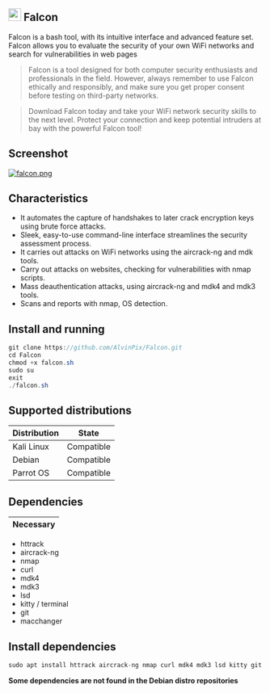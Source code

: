 ## <img src="https://images.emojiterra.com/google/noto-emoji/unicode-15/animated/1f985.gif" width ="25"><b> Falcon</b><br>

Falcon is a bash tool, with its intuitive interface and advanced feature set. Falcon allows you to evaluate the security of your own WiFi networks and search for vulnerabilities in web pages

> Falcon is a tool designed for both computer security enthusiasts and professionals in the field. However, always remember to use Falcon ethically and responsibly, and make sure you get proper consent before testing on third-party networks.

> Download Falcon today and take your WiFi network security skills to the next level. Protect your connection and keep potential intruders at bay with the powerful Falcon tool!

## Screenshot

[![falcon.png](https://i.postimg.cc/0j6vLW2N/falcon.png)](https://postimg.cc/hQqNm0mF)

## Characteristics

- It automates the capture of handshakes to later crack encryption keys using brute force attacks.
- Sleek, easy-to-use command-line interface streamlines the security assessment process.
- It carries out attacks on WiFi networks using the aircrack-ng and mdk tools.
- Carry out attacks on websites, checking for vulnerabilities with nmap scripts.
- Mass deauthentication attacks, using aircrack-ng and mdk4 and mdk3 tools.
- Scans and reports with nmap, OS detection.

## Install and running

```java
git clone https://github.com/AlvinPix/Falcon.git
cd Falcon
chmod +x falcon.sh
sudo su
exit
./falcon.sh
```

## Supported distributions

| Distribution |   State       |
|--------------|---------------| 
| Kali Linux   | Compatible    |
| Debian       | Compatible    |
| Parrot OS    | Compatible    |

## Dependencies

| Necessary |
|-----------|

- httrack
- aircrack-ng
- nmap
- curl
- mdk4
- mdk3
- lsd
- kitty / terminal
- git
- macchanger

## Install dependencies

```java
sudo apt install httrack aircrack-ng nmap curl mdk4 mdk3 lsd kitty git macchanger
```
**Some dependencies are not found in the __Debian__ distro repositories**
